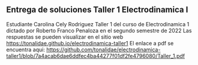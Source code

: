 
## Entrega de soluciones Taller 1 Electrodinamica I
Estudiante Carolina Cely Rodriguez
Taller 1 del curso de Electrodinamica 1 dictado por Roberto Franco Penaloza en el segundo semestre de 2022
Las respuestas se pueden visualizar en el sitio web https://tonalidae.github.io/electrodinamica-taller1
El enlace a pdf se encuentra aqui: https://github.com/tonalidae/electrodinamica-taller1/blob/7a4acab6dae6ddfec4ba44277f01df2fe4796080/Taller_1.pdf
